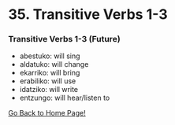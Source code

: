 # 35. Transitive Verbs 1-3
### Transitive Verbs 1-3 (Future)
* abestuko: will sing
* aldatuko: will change
* ekarriko: will bring
* erabiliko: will use
* idatziko: will write
* entzungo: will hear/listen to

[ Go Back to Home Page!](..)

